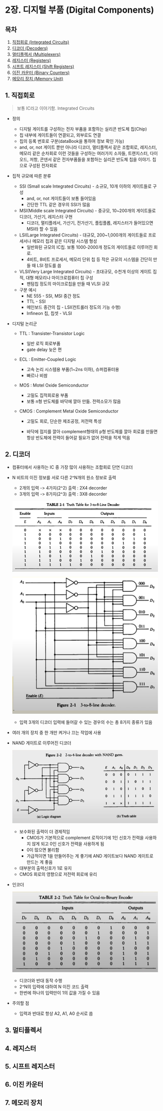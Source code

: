 # 2장. 디지털 부품 (Digital Components)

[CSA2021 컴퓨터시스템구조 제 2 장 Part 1]: https://www.youtube.com/watch?v=aj74NlGUAk4&amp;list=PLc8fQ-m7b1hCHTT7VH2oo0Ng7Et096dYc&amp;index=4
[CSA2021 컴퓨터시스템구조 제 2 장 Part 2]: https://www.youtube.com/watch?v=7VPjQMeiHg0&amp;list=PLc8fQ-m7b1hCHTT7VH2oo0Ng7Et096dYc&amp;index=5



## 목차

1. [직접회로 (Integrated Circuits)](#1-직접회로)
2. [디코더 (Decoders)](#2-디코더)
3. [멀티플렉서 (Multiplexers)](#3-멀티플렉서)
4. [레지스터 (Registers)](#4-레지스터)
5. [시프트 레지스터 (Shift Registers)](#5-시프트-레지스터)
6. [이진 카운터 (Binary Counters)](#6-이진-카운터)
7. [메모리 장치 (Memory Unit)](#7-메모리-장치)



## 1. 직접회로

> 보통 IC라고 이야기함. Integrated Circuits

- 정의 
  - 디지털 게이트를 구성하는 전자 부품을 포함하는 실리콘 반도체 칩(Chip)
  - 칩 내부에 게이트들이 연결되고, 외부로도 연결
  - 칩의 등록 번호로 구분(dataBook을 통하여 정보 확인 가능)
  - and, or, not 게이트 뿐만 아니라 디코더, 멀티플렉서 같은 조합회로, 레지스터, 메모리 같은 순차회로 이런 것들을 구성하는 여러가지 소자들, 트랜지스터, 다이오드, 저항, 콘덴서 같은 전자부품들을 포함하는 실리콘 반도체 칩을 이야기. 칩으로 구성된 전자회로 
- 집적 규모에 따른 분류
  - SSI (Small scale Integrated Circuits) - 소규모, 10개 이하의 게이트들로 구성
    - and, or, not 게이트들이 보통 들어있음
    - 간단한 TTL 같은 경우의 SSI가 많음
  - MSI(Middle scale Integrated Circuits) - 중규모, 10~200개의 게이트들로 디코더, 가산기, 레지스터 구현
    - 디코더, 멀티플레서, 가산기, 전가산기, 플립플롭, 레지스터가 들어있으면 MSI라 할 수 있음
  - LSI(Large Integrated Circuits) - 대규모, 200~1,000개의 게이트들로 프로세서나 메모리 칩과 같은 디지털 시스템 형성
    - 일반화된 규모의 IC칩. 보통 1000-2000개 정도의 게이트들로 이루어진 회로.
    - 4비트, 8비트 프로세서, 메모리 단위 칩 등 작은 규모의 시스템을 간단히 만들 때 LSI 정도를 씀
  - VLSI(Very Large Integrated Circuits) - 초대규모, 수천개 이상의 게이트 집적, 대형 메모리나 마이크로컴퓨터 칩 구성
    - 팬텀칩 정도의 마이크로칩을 만들 때 VLSI 규모
  - 구분 예시
    - NE 555 - SSI, MSI 중간 정도
    - TTL - SSI
    - 메인보드 중간의 칩 - LSI(컨트롤러 정도의 기능 수행)
    - Infineon 칩, 칩셋 - VLSI

- 디지털 논리군

  - TTL : Transister-Transistor Logic

    - 일반 로직 회로부품
    - gate delay 늦은 편

  - ECL : Emitter-Coupled Logic

    - 고속 논리 시스템용 부품(1~2ns 이하), 슈퍼컴퓨터용
    - 빠르나 비쌈

  - MOS :  Motel Oxide Semiconductor

    - 고밀도 집적회로용 부품
    - 보통 n형 반도체를 바닥에 깔아 만듦. 전력소모가 많음

  - CMOS :  Complement Metal Oxide Semiconductor

    - 고밀도 회로, 단순한 제조공정, 저전력 특성

    - 바닥에 접지를 깔아 complement형태의 p형 반도체를 깔아 회로를 만들면 항상 반도체에 전력이 들어갈 필요가 없어 전력을 적게 먹음

      



## 2. 디코더

- 컴퓨터에서 사용하는 IC 중 가장 많이 사용하는 조합회로 단연 디코더

- N 비트의 이진 정보를 서로 다른 2^N개의 원소 정보로 출력

  - 2개의 입력 -> 4가지(2^2) 출력 : 2X4 decorder
  - 3개의 입력 -> 8가지(2^3) 출력 : 3X8 decorder

  ![디코더1](md-images/%EB%94%94%EC%BD%94%EB%8D%941.PNG)

  ![디코더2](md-images/%EB%94%94%EC%BD%94%EB%8D%942.PNG)

  - 입력 3개의 디코더 입력에 들어갈 수 있는 경우의 수는 총 8가지 종류가 있음

- 여러 개의 장치 중 한 개만 켜거나 끄는 작업에 사용

- NAND 게이트로 이루어진 디코더

  ![NAND](md-images/NAND.PNG)

  - 보수화된 출력이 더 경제적임
    - CMOS가 기본적으로 complement 로직이기에 1인 신호가 전력을 사용하지 않게 되고 0인 신호가 전력을 사용하게 됨
    - 0이 많으면 불리함
    - 가급적이면 1을 만들어주는 게 좋기에 AND 게이트보다 NAND 게이트로 만드는 게 좋음
  - 대부분의 출력신호가 1로 유지
  - CMOS 회로의 영향으로 저전력 회로에 유리

- 인코더

  ![인코더](md-images/%EC%9D%B8%EC%BD%94%EB%8D%94.PNG)

  - 디코더와 반대 동작 수행
  - 2^N의 입력에 대하여 N 이진 코드 출력
  - 한번에 하나의 입력만이 1의 값을 가질 수 있음

- 주의할 점
  - 입력과 반대로 항상 A2, A1, A0 순서로 씀





## 3. 멀티플렉서



## 4. 레지스터



## 5. 시프트 레지스터



## 6. 이진 카운터



## 7. 메모리 장치



